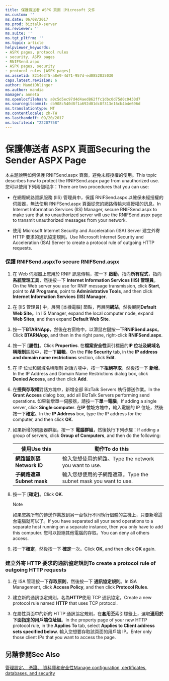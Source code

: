 ```yaml
---
title: 保護傳送者 ASPX 頁面 |Microsoft 文件
ms.custom: ''
ms.date: 06/08/2017
ms.prod: biztalk-server
ms.reviewer: ''
ms.suite: ''
ms.tgt_pltfrm: ''
ms.topic: article
helpviewer_keywords:
- ASPX pages, protocol rules
- security, ASPX pages
- RNIFSend.aspx
- ASPX pages, security
- protocol rules [ASPX pages]
ms.assetid: 8214e3f5-a8e9-4d71-957d-ed0852035030
caps.latest.revision: 6
author: MandiOhlinger
ms.author: mandia
manager: anneta
ms.openlocfilehash: a0c5d5ec97d4d4aed862ffc1dbc0d75d0c0430d7
ms.sourcegitcommit: cb908c540d8f1a692d01dc8f313e16cb4b4e696d
ms.translationtype: MT
ms.contentlocale: zh-TW
ms.lasthandoff: 09/20/2017
ms.locfileid: "22207758"
---
```

# <a name="securing-the-sender-aspx-page"></a><span data-ttu-id="e0f9e-102">保護傳送者 ASPX 頁面</span><span class="sxs-lookup"><span data-stu-id="e0f9e-102">Securing the Sender ASPX Page</span></span>
<span data-ttu-id="e0f9e-103">本主題說明如何保護 RNIFSend.aspx 頁面，避免未經授權的使用。</span><span class="sxs-lookup"><span data-stu-id="e0f9e-103">This topic describes how to protect the RNIFSend.aspx page from unauthorized use.</span></span> <span data-ttu-id="e0f9e-104">您可以使用下列兩個程序：</span><span class="sxs-lookup"><span data-stu-id="e0f9e-104">There are two procedures that you can use:</span></span>  
  
-   <span data-ttu-id="e0f9e-105">在網際網路資訊服務 (IIS) 管理員中，保護 RNIFSend.aspx 以確保未經授權的伺服器，無法使用 RNIFSend.aspx 頁面從您的網路傳輸未經授權的訊息。</span><span class="sxs-lookup"><span data-stu-id="e0f9e-105">In Internet Information Services (IIS) Manager, secure RNIFSend.aspx to make sure that no unauthorized server will use the RNIFSend.aspx page to transmit unauthorized messages from your network.</span></span>  
  
-   <span data-ttu-id="e0f9e-106">使用 Microsoft Internet Security and Acceleration (ISA) Server 建立外寄 HTTP 要求的通訊協定規則。</span><span class="sxs-lookup"><span data-stu-id="e0f9e-106">Use Microsoft Internet Security and Acceleration (ISA) Server to create a protocol rule of outgoing HTTP requests.</span></span>  
  
### <a name="to-secure-rnifsendaspx"></a><span data-ttu-id="e0f9e-107">保護 RNIFSend.aspx</span><span class="sxs-lookup"><span data-stu-id="e0f9e-107">To secure RNIFSend.aspx</span></span>  
  
1.  <span data-ttu-id="e0f9e-108">在 Web 伺服器上您用於 RNIF 訊息傳輸，按一下 **啟動**，指向**所有程式**，指向 **系統管理工具**，然後按一下  **Internet Information Services (IIS) 管理員**。</span><span class="sxs-lookup"><span data-stu-id="e0f9e-108">On the Web server you use for RNIF message transmission, click **Start**, point to **All Programs**, point to **Administrative Tools**, and then click **Internet Information Services (IIS) Manager**.</span></span>  
  
2.  <span data-ttu-id="e0f9e-109">在 [IIS 管理員] 中，展開 [本機電腦] 節點，再展開**網站**，然後展開**Default Web Site**。</span><span class="sxs-lookup"><span data-stu-id="e0f9e-109">In IIS Manager, expand the local computer node, expand **Web Sites**, and then expand **Default Web Site**.</span></span>  
  
3.  <span data-ttu-id="e0f9e-110">按一下**BTARNApp**，然後在右窗格中，以滑鼠右鍵按一下**RNIFSend.aspx**。</span><span class="sxs-lookup"><span data-stu-id="e0f9e-110">Click **BTARNApp**, and then in the right pane, right-click **RNIFSend.aspx**.</span></span>  
  
4.  <span data-ttu-id="e0f9e-111">按一下 **[屬性]**。</span><span class="sxs-lookup"><span data-stu-id="e0f9e-111">Click **Properties**.</span></span> <span data-ttu-id="e0f9e-112">在**檔案安全性**索引標籤的**IP 位址及網域名稱限制**區段中，按一下**編輯**。</span><span class="sxs-lookup"><span data-stu-id="e0f9e-112">On the **File Security** tab, in the **IP address and domain name restrictions** section, click **Edit**.</span></span>  
  
5.  <span data-ttu-id="e0f9e-113">在 IP 位址和網域名稱限制 對話方塊中，按一下**拒絕存取**，然後按一下 **新增**。</span><span class="sxs-lookup"><span data-stu-id="e0f9e-113">In the IP Address and Domain Name Restrictions dialog box, click **Denied Access**, and then click **Add**.</span></span>  
  
6.  <span data-ttu-id="e0f9e-114">在**授與存取權**對話方塊中，新增全部 BizTalk Servers 執行傳送作業。</span><span class="sxs-lookup"><span data-stu-id="e0f9e-114">In the **Grant Access** dialog box, add all BizTalk Servers performing send operations.</span></span> <span data-ttu-id="e0f9e-115">如果新增單一伺服器，請按一下**單一電腦**。</span><span class="sxs-lookup"><span data-stu-id="e0f9e-115">If adding a single server, click **Single computer**.</span></span> <span data-ttu-id="e0f9e-116">在**IP 位址**方塊中，輸入電腦的 IP 位址，然後按一下**確定**。</span><span class="sxs-lookup"><span data-stu-id="e0f9e-116">In the **IP Address** box, type the IP address for the computer, and then click **OK**.</span></span>  
  
7.  <span data-ttu-id="e0f9e-117">如果新增的伺服器群組，按一下 **電腦群組**，然後執行下列步驟：</span><span class="sxs-lookup"><span data-stu-id="e0f9e-117">If adding a group of servers, click **Group of Computers**, and then do the following:</span></span>  
  
    |<span data-ttu-id="e0f9e-118">使用</span><span class="sxs-lookup"><span data-stu-id="e0f9e-118">Use this</span></span>|<span data-ttu-id="e0f9e-119">動作</span><span class="sxs-lookup"><span data-stu-id="e0f9e-119">To do this</span></span>|  
    |--------------|----------------|  
    |<span data-ttu-id="e0f9e-120">**網路識別碼**</span><span class="sxs-lookup"><span data-stu-id="e0f9e-120">**Network ID**</span></span>|<span data-ttu-id="e0f9e-121">輸入您想使用的網路。</span><span class="sxs-lookup"><span data-stu-id="e0f9e-121">Type the network you want to use.</span></span>|  
    |<span data-ttu-id="e0f9e-122">**子網路遮罩**</span><span class="sxs-lookup"><span data-stu-id="e0f9e-122">**Subnet mask**</span></span>|<span data-ttu-id="e0f9e-123">輸入您想使用的子網路遮罩。</span><span class="sxs-lookup"><span data-stu-id="e0f9e-123">Type the subnet mask you want to use.</span></span>|  
  
8.  <span data-ttu-id="e0f9e-124">按一下 **[確定]**。</span><span class="sxs-lookup"><span data-stu-id="e0f9e-124">Click **OK**.</span></span>  
  
    > [!NOTE]
    >  <span data-ttu-id="e0f9e-125">如果您將所有的傳送作業放到另一台執行不同執行個體的主機上，只要新增這台電腦就可以了。</span><span class="sxs-lookup"><span data-stu-id="e0f9e-125">If you have separated all your send operations to a separate host running on a separate instance, then you only have to add this computer.</span></span> <span data-ttu-id="e0f9e-126">您可以拒絕其他電腦的存取。</span><span class="sxs-lookup"><span data-stu-id="e0f9e-126">You can deny all others access.</span></span>  
  
9. <span data-ttu-id="e0f9e-127">按一下**確定**，然後按一下 **確定**一次。</span><span class="sxs-lookup"><span data-stu-id="e0f9e-127">Click **OK**, and then click **OK** again.</span></span>  
  
### <a name="to-create-a-protocol-rule-of-outgoing-http-requests"></a><span data-ttu-id="e0f9e-128">建立外寄 HTTP 要求的通訊協定規則</span><span class="sxs-lookup"><span data-stu-id="e0f9e-128">To create a protocol rule of outgoing HTTP requests</span></span>  
  
1.  <span data-ttu-id="e0f9e-129">在 ISA 管理按一下**存取原則**，然後按一下 **通訊協定規則**。</span><span class="sxs-lookup"><span data-stu-id="e0f9e-129">In ISA Management, click **Access Policy**, and then click **Protocol Rules**.</span></span>  
  
2.  <span data-ttu-id="e0f9e-130">建立新的通訊協定規則，名為**HTTP**使用 TCP 通訊協定。</span><span class="sxs-lookup"><span data-stu-id="e0f9e-130">Create a new protocol rule named **HTTP** that uses TCP protocol.</span></span>  
  
3.  <span data-ttu-id="e0f9e-131">在屬性頁面中的新的 HTTP 通訊協定規則，在**套用至**索引標籤上，選取**適用於下面指定的用戶端位址組**。</span><span class="sxs-lookup"><span data-stu-id="e0f9e-131">In the property page of your new HTTP protocol rule, in the **Applies To** tab, select **Applies to Client address sets specified below**.</span></span> <span data-ttu-id="e0f9e-132">輸入您想要存取該頁面的用戶端 IP。</span><span class="sxs-lookup"><span data-stu-id="e0f9e-132">Enter only those client IPs that you want to access the page.</span></span>  
  
## <a name="see-also"></a><span data-ttu-id="e0f9e-133">另請參閱</span><span class="sxs-lookup"><span data-stu-id="e0f9e-133">See Also</span></span>  
 [<span data-ttu-id="e0f9e-134">管理設定、 憑證、 資料庫和安全性</span><span class="sxs-lookup"><span data-stu-id="e0f9e-134">Manage configuration, certificates, databases, and security</span></span>](manage-configuration-certificates-databases-security.md)